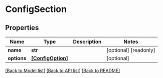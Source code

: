 # ConfigSection

## Properties
Name | Type | Description | Notes
------------ | ------------- | ------------- | -------------
**name** | **str** |  | [optional] [readonly] 
**options** | [**[ConfigOption]**](ConfigOption.md) |  | [optional] 

[[Back to Model list]](../README.md#documentation-for-models) [[Back to API list]](../README.md#documentation-for-api-endpoints) [[Back to README]](../README.md)


